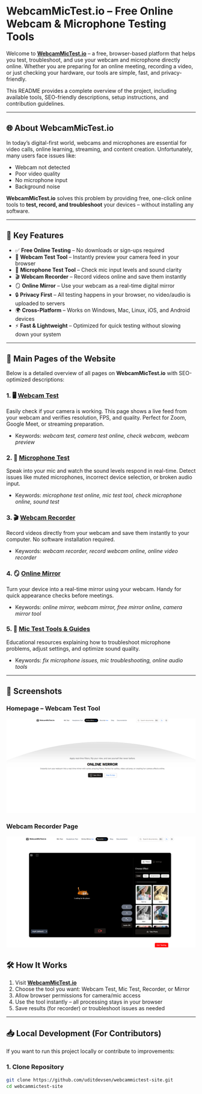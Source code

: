 # WebcamMicTest.io – Free Online Webcam & Microphone Testing Tools  

Welcome to **[WebcamMicTest.io](https://webcammictest.io/)** – a free, browser-based platform that helps you test, troubleshoot, and use your webcam and microphone directly online. Whether you are preparing for an online meeting, recording a video, or just checking your hardware, our tools are simple, fast, and privacy-friendly.  

This README provides a complete overview of the project, including available tools, SEO-friendly descriptions, setup instructions, and contribution guidelines.  

---

## 🌐 About WebcamMicTest.io  

In today’s digital-first world, webcams and microphones are essential for video calls, online learning, streaming, and content creation. Unfortunately, many users face issues like:  
- Webcam not detected  
- Poor video quality  
- No microphone input  
- Background noise  

**WebcamMicTest.io** solves this problem by providing free, one-click online tools to **test, record, and troubleshoot** your devices – without installing any software.  

---

## 🚀 Key Features  

- ✅ **Free Online Testing** – No downloads or sign-ups required  
- 🎥 **Webcam Test Tool** – Instantly preview your camera feed in your browser  
- 🎤 **Microphone Test Tool** – Check mic input levels and sound clarity  
- 🎬 **Webcam Recorder** – Record videos online and save them instantly  
- 🪞 **Online Mirror** – Use your webcam as a real-time digital mirror  
- 🔒 **Privacy First** – All testing happens in your browser, no video/audio is uploaded to servers  
- 🌍 **Cross-Platform** – Works on Windows, Mac, Linux, iOS, and Android devices  
- ⚡ **Fast & Lightweight** – Optimized for quick testing without slowing down your system  

---

## 📑 Main Pages of the Website  

Below is a detailed overview of all pages on **WebcamMicTest.io** with SEO-optimized descriptions:  

### 1. 🖥️ [Webcam Test](https://webcammictest.io/)  
Easily check if your camera is working. This page shows a live feed from your webcam and verifies resolution, FPS, and quality. Perfect for Zoom, Google Meet, or streaming preparation.  
- Keywords: *webcam test, camera test online, check webcam, webcam preview*  

### 2. 🎤 [Microphone Test](https://webcammictest.io/mic-test)  
Speak into your mic and watch the sound levels respond in real-time. Detect issues like muted microphones, incorrect device selection, or broken audio input.  
- Keywords: *microphone test online, mic test tool, check microphone online, sound test*  

### 3. 🎬 [Webcam Recorder](https://webcammictest.io/recorder)  
Record videos directly from your webcam and save them instantly to your computer. No software installation required.  
- Keywords: *webcam recorder, record webcam online, online video recorder*  

### 4. 🪞 [Online Mirror](https://webcammictest.io/online-mirror)  
Turn your device into a real-time mirror using your webcam. Handy for quick appearance checks before meetings.  
- Keywords: *online mirror, webcam mirror, free mirror online, camera mirror tool*  

### 5. 📡 [Mic Test Tools & Guides](https://webcammictest.io/docs/getting-started/introduction)  
Educational resources explaining how to troubleshoot microphone problems, adjust settings, and optimize sound quality.  
- Keywords: *fix microphone issues, mic troubleshooting, online audio tools*  
---
## 📸 Screenshots

### Homepage – Webcam Test Tool
![Webcam Test Screenshot](webcammictest.io.png)

### Webcam Recorder Page
![Webcam Recorder Screenshot](web-cam-recoder-online.png)


## 🛠️ How It Works  

1. Visit **[WebcamMicTest.io](https://webcammictest.io/)**  
2. Choose the tool you want: Webcam Test, Mic Test, Recorder, or Mirror  
3. Allow browser permissions for camera/mic access  
4. Use the tool instantly – all processing stays in your browser  
5. Save results (for recorder) or troubleshoot issues as needed  

---

## 📥 Local Development (For Contributors)  

If you want to run this project locally or contribute to improvements:  

### 1. Clone Repository  
```bash
git clone https://github.com/uditdevsen/webcammictest-site.git
cd webcammictest-site
